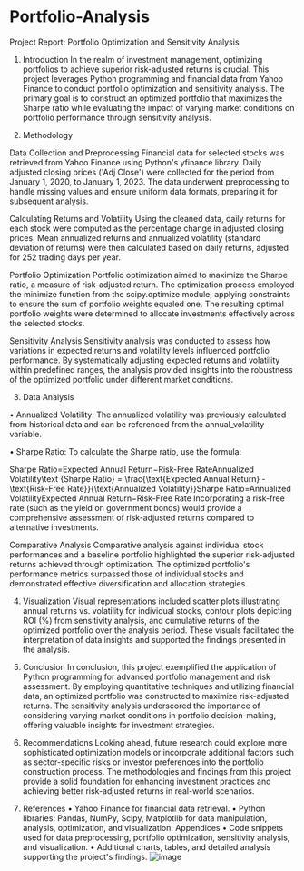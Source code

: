 # Portfolio-Analysis

Project Report: Portfolio Optimization and Sensitivity Analysis

1. Introduction
In the realm of investment management, optimizing portfolios to achieve superior risk-adjusted returns is crucial. This project leverages Python programming and financial data from Yahoo Finance to conduct portfolio optimization and sensitivity analysis. The primary goal is to construct an optimized portfolio that maximizes the Sharpe ratio while evaluating the impact of varying market conditions on portfolio performance through sensitivity analysis.

2. Methodology

Data Collection and Preprocessing
Financial data for selected stocks was retrieved from Yahoo Finance using Python's yfinance library. Daily adjusted closing prices ('Adj Close') were collected for the period from January 1, 2020, to January 1, 2023. The data underwent preprocessing to handle missing values and ensure uniform data formats, preparing it for subsequent analysis.

Calculating Returns and Volatility
Using the cleaned data, daily returns for each stock were computed as the percentage change in adjusted closing prices. Mean annualized returns and annualized volatility (standard deviation of returns) were then calculated based on daily returns, adjusted for 252 trading days per year.

Portfolio Optimization
Portfolio optimization aimed to maximize the Sharpe ratio, a measure of risk-adjusted return. The optimization process employed the minimize function from the scipy.optimize module, applying constraints to ensure the sum of portfolio weights equaled one. The resulting optimal portfolio weights were determined to allocate investments effectively across the selected stocks.

Sensitivity Analysis
Sensitivity analysis was conducted to assess how variations in expected returns and volatility levels influenced portfolio performance. By systematically adjusting expected returns and volatility within predefined ranges, the analysis provided insights into the robustness of the optimized portfolio under different market conditions.

3. Data Analysis

•	Annualized Volatility: The annualized volatility was previously calculated from historical data and can be referenced from the annual_volatility variable.

•	Sharpe Ratio: To calculate the Sharpe ratio, use the formula:


Sharpe Ratio=Expected Annual Return−Risk-Free RateAnnualized Volatility\text {Sharpe Ratio} = \frac{\text{Expected Annual Return} - \text{Risk-Free Rate}}{\text{Annualized Volatility}}Sharpe Ratio=Annualized VolatilityExpected Annual Return−Risk-Free Rate
Incorporating a risk-free rate (such as the yield on government bonds) would provide a comprehensive assessment of risk-adjusted returns compared to alternative investments.

Comparative Analysis
Comparative analysis against individual stock performances and a baseline portfolio highlighted the superior risk-adjusted returns achieved through optimization. The optimized portfolio's performance metrics surpassed those of individual stocks and demonstrated effective diversification and allocation strategies.

4. Visualization
Visual representations included scatter plots illustrating annual returns vs. volatility for individual stocks, contour plots depicting ROI (%) from sensitivity analysis, and cumulative returns of the optimized portfolio over the analysis period. These visuals facilitated the interpretation of data insights and supported the findings presented in the analysis.

5. Conclusion
In conclusion, this project exemplified the application of Python programming for advanced portfolio management and risk assessment. By employing quantitative techniques and utilizing financial data, an optimized portfolio was constructed to maximize risk-adjusted returns. The sensitivity analysis underscored the importance of considering varying market conditions in portfolio decision-making, offering valuable insights for investment strategies.

6. Recommendations
Looking ahead, future research could explore more sophisticated optimization models or incorporate additional factors such as sector-specific risks or investor preferences into the portfolio construction process. The methodologies and findings from this project provide a solid foundation for enhancing investment practices and achieving better risk-adjusted returns in real-world scenarios.

7. References
•	Yahoo Finance for financial data retrieval.
•	Python libraries: Pandas, NumPy, Scipy, Matplotlib for data manipulation, analysis, optimization, and visualization.
Appendices
•	Code snippets used for data preprocessing, portfolio optimization, sensitivity analysis, and visualization.
•	Additional charts, tables, and detailed analysis supporting the project's findings.
![image](https://github.com/user-attachments/assets/c019b8b1-1d85-45aa-b876-265a63905fb1)
